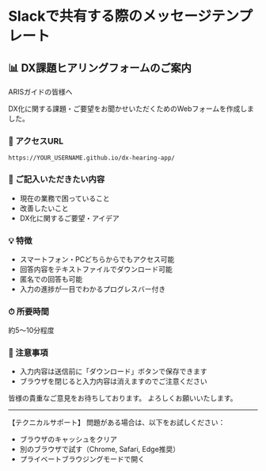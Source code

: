 # Slackで共有する際のメッセージテンプレート

## 📊 DX課題ヒアリングフォームのご案内

ARISガイドの皆様へ

DX化に関する課題・ご要望をお聞かせいただくためのWebフォームを作成しました。

### 🔗 アクセスURL
```
https://YOUR_USERNAME.github.io/dx-hearing-app/
```

### 📝 ご記入いただきたい内容
- 現在の業務で困っていること
- 改善したいこと
- DX化に関するご要望・アイデア

### 💡 特徴
- スマートフォン・PCどちらからでもアクセス可能
- 回答内容をテキストファイルでダウンロード可能
- 匿名での回答も可能
- 入力の進捗が一目でわかるプログレスバー付き

### ⏱ 所要時間
約5〜10分程度

### 📌 注意事項
- 入力内容は送信前に「ダウンロード」ボタンで保存できます
- ブラウザを閉じると入力内容は消えますのでご注意ください

皆様の貴重なご意見をお待ちしております。
よろしくお願いいたします。

---

【テクニカルサポート】
問題がある場合は、以下をお試しください：
- ブラウザのキャッシュをクリア
- 別のブラウザで試す（Chrome, Safari, Edge推奨）
- プライベートブラウジングモードで開く